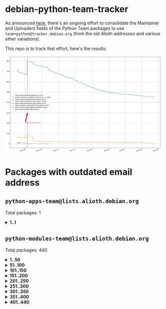 # debian-python-team-tracker



As announced [here](https://lists.debian.org/debian-python/2021/08/msg00006.html), there's an ongoing effort to consolidate the Maintainer and Uploaders fields of the Python Team packages to use `team+python@tracker.debian.org` (from the old Alioth addresses and various other variations).



This repo is to track that effort, here's the results:



![Python team emails](images/python_team_emails.svg)


# Packages with outdated email address

## `python-apps-team@lists.alioth.debian.org`
Total packages: 1
<details>
<summary><b>1..1</b></summary>


| # | Package | Version |
| --- | --- | --- |
| 1 | [lightyears](https://tracker.debian.org/lightyears) | 1.4-2 |
</details>

## `python-modules-team@lists.alioth.debian.org`
Total packages: 440
<details>
<summary><b>1..50</b></summary>


| # | Package | Version |
| --- | --- | --- |
| 1 | [chardet](https://tracker.debian.org/chardet) | 4.0.0-1 |
| 2 | [chargebee-python](https://tracker.debian.org/chargebee-python) | 1.6.6-1 |
| 3 | [codicefiscale](https://tracker.debian.org/codicefiscale) | 0.9+ds0-2 |
| 4 | [colorclass](https://tracker.debian.org/colorclass) | 2.2.0-2.2 |
| 5 | [colorspacious](https://tracker.debian.org/colorspacious) | 1.1.2-2 |
| 6 | [commonmark](https://tracker.debian.org/commonmark) | 0.9.1-3 |
| 7 | [constantly](https://tracker.debian.org/constantly) | 15.1.0-2 |
| 8 | [contextlib2](https://tracker.debian.org/contextlib2) | 0.6.0.post1-1 |
| 9 | [cookiecutter](https://tracker.debian.org/cookiecutter) | 1.7.3-1 |
| 10 | [coreapi](https://tracker.debian.org/coreapi) | 2.3.3-4 |
| 11 | [coreschema](https://tracker.debian.org/coreschema) | 0.0.4-3 |
| 12 | [cov-core](https://tracker.debian.org/cov-core) | 1.15.0-3 |
| 13 | [cppy](https://tracker.debian.org/cppy) | 1.1.0-2 |
| 14 | [cram](https://tracker.debian.org/cram) | 0.7-4 |
| 15 | [cssutils](https://tracker.debian.org/cssutils) | 1.0.2-3 |
| 16 | [d2to1](https://tracker.debian.org/d2to1) | 0.2.12-2 |
| 17 | [debiancontributors](https://tracker.debian.org/debiancontributors) | 0.7.8-2 |
| 18 | [devpi-common](https://tracker.debian.org/devpi-common) | 3.2.2-1.1 |
| 19 | [django-ajax-selects](https://tracker.debian.org/django-ajax-selects) | 1.7.0-3 |
| 20 | [django-bitfield](https://tracker.debian.org/django-bitfield) | 1.9.6-2 |
| 21 | [django-dirtyfields](https://tracker.debian.org/django-dirtyfields) | 1.3.1-2 |
| 22 | [django-environ](https://tracker.debian.org/django-environ) | 0.4.4-2 |
| 23 | [django-filter](https://tracker.debian.org/django-filter) | 2.4.0-1 |
| 24 | [django-hvad](https://tracker.debian.org/django-hvad) | 1.8.0-1.1 |
| 25 | [django-js-reverse](https://tracker.debian.org/django-js-reverse) | 0.7.3-1.1 |
| 26 | [django-macaddress](https://tracker.debian.org/django-macaddress) | 1.5.0-2 |
| 27 | [django-memoize](https://tracker.debian.org/django-memoize) | 2.2.0+dfsg-1 |
| 28 | [django-nose](https://tracker.debian.org/django-nose) | 1.4.6-2.1 |
| 29 | [django-notification](https://tracker.debian.org/django-notification) | 1.2.0-3 |
| 30 | [django-pagination](https://tracker.debian.org/django-pagination) | 1.0.7-4 |
| 31 | [django-paintstore](https://tracker.debian.org/django-paintstore) | 0.2-4 |
| 32 | [django-picklefield](https://tracker.debian.org/django-picklefield) | 3.0.1-1 |
| 33 | [django-pipeline](https://tracker.debian.org/django-pipeline) | 1.6.14-3 |
| 34 | [django-simple-redis-admin](https://tracker.debian.org/django-simple-redis-admin) | 1.4.0-2 |
| 35 | [django-stronghold](https://tracker.debian.org/django-stronghold) | 0.3.0+debian-2 |
| 36 | [django-webpack-loader](https://tracker.debian.org/django-webpack-loader) | 0.6.0-2 |
| 37 | [django-wkhtmltopdf](https://tracker.debian.org/django-wkhtmltopdf) | 3.3.0-1 |
| 38 | [django-xmlrpc](https://tracker.debian.org/django-xmlrpc) | 0.1.8-2 |
| 39 | [djangorestframework-api-key](https://tracker.debian.org/djangorestframework-api-key) | 2.0.0-2 |
| 40 | [dkimpy](https://tracker.debian.org/dkimpy) | 1.0.5-1 |
| 41 | [dnsdiag](https://tracker.debian.org/dnsdiag) | 2.0.2-1 |
| 42 | [dockerpty](https://tracker.debian.org/dockerpty) | 0.4.1-2 |
| 43 | [drf-generators](https://tracker.debian.org/drf-generators) | 0.5.0-1 |
| 44 | [elasticsearch-curator](https://tracker.debian.org/elasticsearch-curator) | 5.8.1-1 |
| 45 | [enzyme](https://tracker.debian.org/enzyme) | 0.4.1-2 |
| 46 | [exam](https://tracker.debian.org/exam) | 0.10.5-3 |
| 47 | [factory-boy](https://tracker.debian.org/factory-boy) | 2.11.1-3 |
| 48 | [faker](https://tracker.debian.org/faker) | 0.9.3-0.1 |
| 49 | [fakesleep](https://tracker.debian.org/fakesleep) | 0.1-2 |
| 50 | [fastchunking](https://tracker.debian.org/fastchunking) | 0.0.3-2 |
</details>
<details>
<summary><b>51..100</b></summary>

| # | Package | Version |
| --- | --- | --- |
| 51 | [feedgenerator](https://tracker.debian.org/feedgenerator) | 1.9-2 |
| 52 | [flask-api](https://tracker.debian.org/flask-api) | 1.1+dfsg-1.1 |
| 53 | [flask-babelex](https://tracker.debian.org/flask-babelex) | 0.9.4-1 |
| 54 | [flask-bcrypt](https://tracker.debian.org/flask-bcrypt) | 0.7.1-2 |
| 55 | [flask-compress](https://tracker.debian.org/flask-compress) | 1.4.0-3 |
| 56 | [flask-gravatar](https://tracker.debian.org/flask-gravatar) | 0.4.2-2 |
| 57 | [flask-htmlmin](https://tracker.debian.org/flask-htmlmin) | 1.3.2-2 |
| 58 | [flask-ldapconn](https://tracker.debian.org/flask-ldapconn) | 0.7.2-1.1 |
| 59 | [flask-limiter](https://tracker.debian.org/flask-limiter) | 1.0.1-2 |
| 60 | [flask-mail](https://tracker.debian.org/flask-mail) | 0.9.1+dfsg1-1.1 |
| 61 | [flask-mongoengine](https://tracker.debian.org/flask-mongoengine) | 0.9.3-4 |
| 62 | [flask-multistatic](https://tracker.debian.org/flask-multistatic) | 1.0-2 |
| 63 | [flask-script](https://tracker.debian.org/flask-script) | 2.0.6-2 |
| 64 | [flask-silk](https://tracker.debian.org/flask-silk) | 0.2-18 |
| 65 | [flask-wtf](https://tracker.debian.org/flask-wtf) | 0.14.3-1 |
| 66 | [flufl.enum](https://tracker.debian.org/flufl.enum) | 4.1.1-3 |
| 67 | [flufl.i18n](https://tracker.debian.org/flufl.i18n) | 3.0.1-1 |
| 68 | [flufl.lock](https://tracker.debian.org/flufl.lock) | 5.0.1-1 |
| 69 | [flufl.password](https://tracker.debian.org/flufl.password) | 1.3-3 |
| 70 | [flufl.testing](https://tracker.debian.org/flufl.testing) | 0.7-2 |
| 71 | [gerritlib](https://tracker.debian.org/gerritlib) | 0.8.0-2 |
| 72 | [gmplot](https://tracker.debian.org/gmplot) | 1.2.0-2 |
| 73 | [gtextfsm](https://tracker.debian.org/gtextfsm) | 1.1.0-2 |
| 74 | [gtts](https://tracker.debian.org/gtts) | 2.0.3-1 |
| 75 | [gtts-token](https://tracker.debian.org/gtts-token) | 1.1.3-1 |
| 76 | [guzzle-sphinx-theme](https://tracker.debian.org/guzzle-sphinx-theme) | 0.7.11-5 |
| 77 | [hachoir](https://tracker.debian.org/hachoir) | 3.1.0+dfsg-3 |
| 78 | [haproxy-log-analysis](https://tracker.debian.org/haproxy-log-analysis) | 2.0~b0-2 |
| 79 | [heapdict](https://tracker.debian.org/heapdict) | 1.0.1-1 |
| 80 | [hiro](https://tracker.debian.org/hiro) | 0.5-2 |
| 81 | [hypothesis-auto](https://tracker.debian.org/hypothesis-auto) | 1.1.4-2 |
| 82 | [importmagic](https://tracker.debian.org/importmagic) | 0.1.7-2 |
| 83 | [inflection](https://tracker.debian.org/inflection) | 0.3.1-2 |
| 84 | [json-tricks](https://tracker.debian.org/json-tricks) | 3.11.0-2 |
| 85 | [jsonhyperschema-codec](https://tracker.debian.org/jsonhyperschema-codec) | 1.0.3-2 |
| 86 | [jupyter-sphinx-theme](https://tracker.debian.org/jupyter-sphinx-theme) | 0.0.6+ds1-10 |
| 87 | [kitchen](https://tracker.debian.org/kitchen) | 1.2.6-2 |
| 88 | [kivy](https://tracker.debian.org/kivy) | 1.11.0-2 |
| 89 | [lazr.delegates](https://tracker.debian.org/lazr.delegates) | 2.0.3-2 |
| 90 | [lazr.smtptest](https://tracker.debian.org/lazr.smtptest) | 2.0.3-2 |
| 91 | [libthumbor](https://tracker.debian.org/libthumbor) | 1.3.3-2 |
| 92 | [logilab-constraint](https://tracker.debian.org/logilab-constraint) | 0.6.0-2 |
| 93 | [mako](https://tracker.debian.org/mako) | 1.1.3+ds1-2 |
| 94 | [manuel](https://tracker.debian.org/manuel) | 1.10.1-2 |
| 95 | [mercurial-extension-utils](https://tracker.debian.org/mercurial-extension-utils) | 1.5.1-3 |
| 96 | [mercurial-keyring](https://tracker.debian.org/mercurial-keyring) | 1.3.1-3 |
| 97 | [milksnake](https://tracker.debian.org/milksnake) | 0.1.5-1 |
| 98 | [mimerender](https://tracker.debian.org/mimerender) | 0.6.0-2 |
| 99 | [mmllib](https://tracker.debian.org/mmllib) | 0.3.0.post1-2 |
| 100 | [mockldap](https://tracker.debian.org/mockldap) | 0.3.0-4 |
</details>
<details>
<summary><b>101..150</b></summary>

| # | Package | Version |
| --- | --- | --- |
| 101 | [modernize](https://tracker.debian.org/modernize) | 0.7-2 |
| 102 | [moksha.common](https://tracker.debian.org/moksha.common) | 1.2.5-4 |
| 103 | [mrtparse](https://tracker.debian.org/mrtparse) | 1.6-2 |
| 104 | [musicbrainzngs](https://tracker.debian.org/musicbrainzngs) | 0.7.1-2 |
| 105 | [mutagen](https://tracker.debian.org/mutagen) | 1.45.1-2 |
| 106 | [mwic](https://tracker.debian.org/mwic) | 0.7.8-1 |
| 107 | [mysql-connector-python](https://tracker.debian.org/mysql-connector-python) | 8.0.15-2 |
| 108 | [nb2plots](https://tracker.debian.org/nb2plots) | 0.6-2 |
| 109 | [netmiko](https://tracker.debian.org/netmiko) | 2.4.2-1 |
| 110 | [networkx](https://tracker.debian.org/networkx) | 2.5+ds-2 |
| 111 | [nose2](https://tracker.debian.org/nose2) | 0.9.2-1 |
| 112 | [ntplib](https://tracker.debian.org/ntplib) | 0.3.3-2 |
| 113 | [numpy-stl](https://tracker.debian.org/numpy-stl) | 2.9.0-1 |
| 114 | [obsub](https://tracker.debian.org/obsub) | 0.2-4 |
| 115 | [okasha](https://tracker.debian.org/okasha) | 0.2.4-4 |
| 116 | [overpass](https://tracker.debian.org/overpass) | 0.7-1 |
| 117 | [pastescript](https://tracker.debian.org/pastescript) | 2.0.2-4 |
| 118 | [pep8](https://tracker.debian.org/pep8) | 1.7.1-9 |
| 119 | [pep8-naming](https://tracker.debian.org/pep8-naming) | 0.10.0-1 |
| 120 | [pg8000](https://tracker.debian.org/pg8000) | 1.10.6-2 |
| 121 | [pidcat](https://tracker.debian.org/pidcat) | 2.1.0-4 |
| 122 | [plastex](https://tracker.debian.org/plastex) | 2.1-2 |
| 123 | [portio](https://tracker.debian.org/portio) | 0.5-4 |
| 124 | [power](https://tracker.debian.org/power) | 1.4+dfsg-4 |
| 125 | [pprintpp](https://tracker.debian.org/pprintpp) | 0.4.0-2 |
| 126 | [preggy](https://tracker.debian.org/preggy) | 1.4.4-1 |
| 127 | [ptable](https://tracker.debian.org/ptable) | 0.9.2-2 |
| 128 | [py-radix](https://tracker.debian.org/py-radix) | 0.10.0-3 |
| 129 | [py3dns](https://tracker.debian.org/py3dns) | 3.2.1-1 |
| 130 | [pyasn1](https://tracker.debian.org/pyasn1) | 0.4.8-1 |
| 131 | [pybindgen](https://tracker.debian.org/pybindgen) | 0.20.0+dfsg1-2 |
| 132 | [pycallgraph](https://tracker.debian.org/pycallgraph) | 1.1.3-1.2 |
| 133 | [pycxx](https://tracker.debian.org/pycxx) | 7.1.4-0.2 |
| 134 | [pydbus](https://tracker.debian.org/pydbus) | 0.6.0-4 |
| 135 | [pydenticon](https://tracker.debian.org/pydenticon) | 0.3.1-2 |
| 136 | [pydispatcher](https://tracker.debian.org/pydispatcher) | 2.0.5-2 |
| 137 | [pydle](https://tracker.debian.org/pydle) | 0.9.4-2 |
| 138 | [pyenchant](https://tracker.debian.org/pyenchant) | 3.2.0-1 |
| 139 | [pyfg](https://tracker.debian.org/pyfg) | 0.50-2 |
| 140 | [pyfiglet](https://tracker.debian.org/pyfiglet) | 0.8.0+dfsg-1 |
| 141 | [pyfribidi](https://tracker.debian.org/pyfribidi) | 0.12.0+repack-7 |
| 142 | [pygeoif](https://tracker.debian.org/pygeoif) | 0.7-2 |
| 143 | [pygtail](https://tracker.debian.org/pygtail) | 0.6.1-2 |
| 144 | [pygtkspellcheck](https://tracker.debian.org/pygtkspellcheck) | 4.0.5-2 |
| 145 | [pyinotify](https://tracker.debian.org/pyinotify) | 0.9.6-1.3 |
| 146 | [pyiosxr](https://tracker.debian.org/pyiosxr) | 0.52-1.1 |
| 147 | [pyjavaproperties](https://tracker.debian.org/pyjavaproperties) | 0.7-2 |
| 148 | [pyjokes](https://tracker.debian.org/pyjokes) | 0.5.0-3 |
| 149 | [pykcs11](https://tracker.debian.org/pykcs11) | 1.5.10-1 |
| 150 | [pylama](https://tracker.debian.org/pylama) | 7.4.3-3 |
</details>
<details>
<summary><b>151..200</b></summary>

| # | Package | Version |
| --- | --- | --- |
| 151 | [pylibmc](https://tracker.debian.org/pylibmc) | 1.5.2-3 |
| 152 | [pylint-celery](https://tracker.debian.org/pylint-celery) | 0.3-5 |
| 153 | [pylint-common](https://tracker.debian.org/pylint-common) | 0.2.5-4 |
| 154 | [pylint-django](https://tracker.debian.org/pylint-django) | 2.0.13-1 |
| 155 | [pylint-flask](https://tracker.debian.org/pylint-flask) | 0.5-4 |
| 156 | [pymacs](https://tracker.debian.org/pymacs) | 0.25-3 |
| 157 | [pymodbus](https://tracker.debian.org/pymodbus) | 2.1.0+dfsg-2 |
| 158 | [pynag](https://tracker.debian.org/pynag) | 1.1.2+dfsg-2 |
| 159 | [pynliner](https://tracker.debian.org/pynliner) | 0.8.0-2 |
| 160 | [pyopengl](https://tracker.debian.org/pyopengl) | 3.1.5+dfsg-1 |
| 161 | [pyprind](https://tracker.debian.org/pyprind) | 2.11.2-2 |
| 162 | [pyquery](https://tracker.debian.org/pyquery) | 1.2.9-4 |
| 163 | [pyrad](https://tracker.debian.org/pyrad) | 2.1-2 |
| 164 | [pysimplesoap](https://tracker.debian.org/pysimplesoap) | 1.16.2-3 |
| 165 | [pysmi](https://tracker.debian.org/pysmi) | 0.3.2-2 |
| 166 | [pysodium](https://tracker.debian.org/pysodium) | 0.7.0-2 |
| 167 | [pyspf](https://tracker.debian.org/pyspf) | 2.0.14-2 |
| 168 | [pysrt](https://tracker.debian.org/pysrt) | 1.0.1-2 |
| 169 | [pyssim](https://tracker.debian.org/pyssim) | 0.2-2 |
| 170 | [pytaglib](https://tracker.debian.org/pytaglib) | 0.3.6+dfsg-2 |
| 171 | [pytds](https://tracker.debian.org/pytds) | 1.10.0-1 |
| 172 | [pytest-bdd](https://tracker.debian.org/pytest-bdd) | 3.2.1-1 |
| 173 | [pytest-cookies](https://tracker.debian.org/pytest-cookies) | 0.4.0-1 |
| 174 | [pytest-django](https://tracker.debian.org/pytest-django) | 3.5.1-1 |
| 175 | [pytest-expect](https://tracker.debian.org/pytest-expect) | 1.1.0-2 |
| 176 | [pytest-httpbin](https://tracker.debian.org/pytest-httpbin) | 1.0.0-2 |
| 177 | [pytest-runner](https://tracker.debian.org/pytest-runner) | 2.11.1-1.2 |
| 178 | [pytest-sugar](https://tracker.debian.org/pytest-sugar) | 0.9.4-1 |
| 179 | [pytest-tornado](https://tracker.debian.org/pytest-tornado) | 0.8.1-1 |
| 180 | [pytest-vcr](https://tracker.debian.org/pytest-vcr) | 1.0.2-2 |
| 181 | [python-activipy](https://tracker.debian.org/python-activipy) | 0.1-7 |
| 182 | [python-adal](https://tracker.debian.org/python-adal) | 1.2.2-1 |
| 183 | [python-aiohttp-session](https://tracker.debian.org/python-aiohttp-session) | 2.9.0-2 |
| 184 | [python-aioinflux](https://tracker.debian.org/python-aioinflux) | 0.9.0-2 |
| 185 | [python-aiomeasures](https://tracker.debian.org/python-aiomeasures) | 0.5.14-3 |
| 186 | [python-amqplib](https://tracker.debian.org/python-amqplib) | 1.0.2-2 |
| 187 | [python-aptly](https://tracker.debian.org/python-aptly) | 0.12.10-2 |
| 188 | [python-args](https://tracker.debian.org/python-args) | 0.1.0-3 |
| 189 | [python-arpy](https://tracker.debian.org/python-arpy) | 1.1.1-4 |
| 190 | [python-astor](https://tracker.debian.org/python-astor) | 0.8.1-1 |
| 191 | [python-base58](https://tracker.debian.org/python-base58) | 1.0.3-1.1 |
| 192 | [python-bcdoc](https://tracker.debian.org/python-bcdoc) | 0.16.0-2 |
| 193 | [python-bitbucket-api](https://tracker.debian.org/python-bitbucket-api) | 0.5.0-3 |
| 194 | [python-box](https://tracker.debian.org/python-box) | 3.4.6-2 |
| 195 | [python-btrees](https://tracker.debian.org/python-btrees) | 4.3.1-2 |
| 196 | [python-cerberus](https://tracker.debian.org/python-cerberus) | 1.3.2-1 |
| 197 | [python-click-log](https://tracker.debian.org/python-click-log) | 0.2.1-2 |
| 198 | [python-clint](https://tracker.debian.org/python-clint) | 0.5.1-3 |
| 199 | [python-cluster](https://tracker.debian.org/python-cluster) | 1.3.3-3 |
| 200 | [python-coloredlogs](https://tracker.debian.org/python-coloredlogs) | 7.3-2 |
</details>
<details>
<summary><b>201..250</b></summary>

| # | Package | Version |
| --- | --- | --- |
| 201 | [python-colour](https://tracker.debian.org/python-colour) | 0.1.5-2 |
| 202 | [python-consul](https://tracker.debian.org/python-consul) | 0.7.1-1.1 |
| 203 | [python-cookies](https://tracker.debian.org/python-cookies) | 2.2.1-3 |
| 204 | [python-cpuinfo](https://tracker.debian.org/python-cpuinfo) | 5.0.0-2 |
| 205 | [python-crcmod](https://tracker.debian.org/python-crcmod) | 1.7+dfsg-2 |
| 206 | [python-cs](https://tracker.debian.org/python-cs) | 2.7.1-1 |
| 207 | [python-dbfread](https://tracker.debian.org/python-dbfread) | 2.0.7-3 |
| 208 | [python-decorator](https://tracker.debian.org/python-decorator) | 4.4.2-2 |
| 209 | [python-demjson](https://tracker.debian.org/python-demjson) | 2.2.4-5 |
| 210 | [python-diaspy](https://tracker.debian.org/python-diaspy) | 0.6.0-2 |
| 211 | [python-dictobj](https://tracker.debian.org/python-dictobj) | 0.4-4 |
| 212 | [python-distutils-extra](https://tracker.debian.org/python-distutils-extra) | 2.45 |
| 213 | [python-django-casclient](https://tracker.debian.org/python-django-casclient) | 1.5.3-1 |
| 214 | [python-django-etcd-settings](https://tracker.debian.org/python-django-etcd-settings) | 0.1.13+dfsg-3 |
| 215 | [python-django-gravatar2](https://tracker.debian.org/python-django-gravatar2) | 1.4.4-2 |
| 216 | [python-django-jsonfield](https://tracker.debian.org/python-django-jsonfield) | 1.4.0-2 |
| 217 | [python-django-push-notifications](https://tracker.debian.org/python-django-push-notifications) | 1.4.1-1 |
| 218 | [python-django-simple-history](https://tracker.debian.org/python-django-simple-history) | 2.7.0-1.1 |
| 219 | [python-easywebdav](https://tracker.debian.org/python-easywebdav) | 1.2.0-8 |
| 220 | [python-envparse](https://tracker.debian.org/python-envparse) | 0.2.0-2 |
| 221 | [python-envs](https://tracker.debian.org/python-envs) | 1.2.6-1.1 |
| 222 | [python-epc](https://tracker.debian.org/python-epc) | 0.0.5-3 |
| 223 | [python-etcd](https://tracker.debian.org/python-etcd) | 0.4.5-2 |
| 224 | [python-ethtool](https://tracker.debian.org/python-ethtool) | 0.14-3 |
| 225 | [python-ewmh](https://tracker.debian.org/python-ewmh) | 0.1.6-2 |
| 226 | [python-exotel](https://tracker.debian.org/python-exotel) | 0.1.5-2 |
| 227 | [python-feather-format](https://tracker.debian.org/python-feather-format) | 0.3.1+dfsg1-4 |
| 228 | [python-flaky](https://tracker.debian.org/python-flaky) | 3.7.0-1 |
| 229 | [python-genty](https://tracker.debian.org/python-genty) | 1.3.2-1 |
| 230 | [python-geoip2](https://tracker.debian.org/python-geoip2) | 2.9.0+dfsg1-2 |
| 231 | [python-gflags](https://tracker.debian.org/python-gflags) | 1.5.1-7 |
| 232 | [python-glob2](https://tracker.debian.org/python-glob2) | 0.5-3 |
| 233 | [python-hashids](https://tracker.debian.org/python-hashids) | 1.3.1-1 |
| 234 | [python-hidapi](https://tracker.debian.org/python-hidapi) | 0.9.0.post3-2 |
| 235 | [python-hiredis](https://tracker.debian.org/python-hiredis) | 1.0.1-1 |
| 236 | [python-hpilo](https://tracker.debian.org/python-hpilo) | 4.3-3 |
| 237 | [python-html2text](https://tracker.debian.org/python-html2text) | 2020.1.16-1 |
| 238 | [python-http-parser](https://tracker.debian.org/python-http-parser) | 0.9.0-1 |
| 239 | [python-httptools](https://tracker.debian.org/python-httptools) | 0.1.1-1 |
| 240 | [python-icalendar](https://tracker.debian.org/python-icalendar) | 4.0.3-4 |
| 241 | [python-iniparse](https://tracker.debian.org/python-iniparse) | 0.4-3 |
| 242 | [python-ipaddress](https://tracker.debian.org/python-ipaddress) | 1.0.23-1 |
| 243 | [python-ipfix](https://tracker.debian.org/python-ipfix) | 0.9.7-2 |
| 244 | [python-irodsclient](https://tracker.debian.org/python-irodsclient) | 0.8.1-2 |
| 245 | [python-isc-dhcp-leases](https://tracker.debian.org/python-isc-dhcp-leases) | 0.9.1-2 |
| 246 | [python-isoweek](https://tracker.debian.org/python-isoweek) | 1.3.3-3 |
| 247 | [python-jsonrpc](https://tracker.debian.org/python-jsonrpc) | 1.13.0-1 |
| 248 | [python-junit-xml](https://tracker.debian.org/python-junit-xml) | 1.9-1 |
| 249 | [python-kanboard](https://tracker.debian.org/python-kanboard) | 1.0.1-1.1 |
| 250 | [python-langdetect](https://tracker.debian.org/python-langdetect) | 1.0.7-4 |
</details>
<details>
<summary><b>251..300</b></summary>

| # | Package | Version |
| --- | --- | --- |
| 251 | [python-ldap](https://tracker.debian.org/python-ldap) | 3.2.0-4 |
| 252 | [python-ldapdomaindump](https://tracker.debian.org/python-ldapdomaindump) | 0.9.3-1 |
| 253 | [python-libguess](https://tracker.debian.org/python-libguess) | 1.1-4 |
| 254 | [python-mailer](https://tracker.debian.org/python-mailer) | 0.8.1-4 |
| 255 | [python-mastodon](https://tracker.debian.org/python-mastodon) | 1.5.1-1 |
| 256 | [python-mccabe](https://tracker.debian.org/python-mccabe) | 0.6.1-3 |
| 257 | [python-measurement](https://tracker.debian.org/python-measurement) | 2.0.1-2 |
| 258 | [python-meld3](https://tracker.debian.org/python-meld3) | 1.0.2-3 |
| 259 | [python-mnemonic](https://tracker.debian.org/python-mnemonic) | 0.19-1 |
| 260 | [python-model-mommy](https://tracker.debian.org/python-model-mommy) | 1.6.0-2 |
| 261 | [python-morris](https://tracker.debian.org/python-morris) | 1.2-2 |
| 262 | [python-mpegdash](https://tracker.debian.org/python-mpegdash) | 0.2.0-1 |
| 263 | [python-multidict](https://tracker.debian.org/python-multidict) | 5.1.0-1 |
| 264 | [python-nine](https://tracker.debian.org/python-nine) | 1.1.0-1 |
| 265 | [python-noise](https://tracker.debian.org/python-noise) | 1.2.3-3 |
| 266 | [python-notify2](https://tracker.debian.org/python-notify2) | 0.3-4 |
| 267 | [python-ntlm-auth](https://tracker.debian.org/python-ntlm-auth) | 1.4.0-1 |
| 268 | [python-offtrac](https://tracker.debian.org/python-offtrac) | 0.1.0-2.1 |
| 269 | [python-openid-cla](https://tracker.debian.org/python-openid-cla) | 1.2-2 |
| 270 | [python-openid-teams](https://tracker.debian.org/python-openid-teams) | 1.2-2 |
| 271 | [python-openidc-client](https://tracker.debian.org/python-openidc-client) | 0.6.0-1.1 |
| 272 | [python-opentimestamps](https://tracker.debian.org/python-opentimestamps) | 0.4.1-1 |
| 273 | [python-padme](https://tracker.debian.org/python-padme) | 1.1.1-3 |
| 274 | [python-path-and-address](https://tracker.debian.org/python-path-and-address) | 2.0.1-2 |
| 275 | [python-pathtools](https://tracker.debian.org/python-pathtools) | 0.1.2-4 |
| 276 | [python-paypal](https://tracker.debian.org/python-paypal) | 1.2.5-3 |
| 277 | [python-peakutils](https://tracker.debian.org/python-peakutils) | 1.3.3+ds-2 |
| 278 | [python-pem](https://tracker.debian.org/python-pem) | 19.1.0-1 |
| 279 | [python-persistent](https://tracker.debian.org/python-persistent) | 4.6.4-0.2 |
| 280 | [python-pex](https://tracker.debian.org/python-pex) | 1.1.14-3.1 |
| 281 | [python-pgpdump](https://tracker.debian.org/python-pgpdump) | 1.5-2 |
| 282 | [python-pgspecial](https://tracker.debian.org/python-pgspecial) | 1.11.10+dfsg1-1 |
| 283 | [python-phonenumbers](https://tracker.debian.org/python-phonenumbers) | 8.12.1-1 |
| 284 | [python-picklable-itertools](https://tracker.debian.org/python-picklable-itertools) | 0.1.1-3 |
| 285 | [python-plaster](https://tracker.debian.org/python-plaster) | 1.0-2 |
| 286 | [python-plaster-pastedeploy](https://tracker.debian.org/python-plaster-pastedeploy) | 0.5-3 |
| 287 | [python-prctl](https://tracker.debian.org/python-prctl) | 1.7-2 |
| 288 | [python-preshed](https://tracker.debian.org/python-preshed) | 3.0.2-1 |
| 289 | [python-pretend](https://tracker.debian.org/python-pretend) | 1.0.9-1 |
| 290 | [python-prettylog](https://tracker.debian.org/python-prettylog) | 0.1.0-2 |
| 291 | [python-priority](https://tracker.debian.org/python-priority) | 1.3.0-3 |
| 292 | [python-progressbar](https://tracker.debian.org/python-progressbar) | 2.5-2 |
| 293 | [python-pskc](https://tracker.debian.org/python-pskc) | 1.1-3 |
| 294 | [python-py-zipkin](https://tracker.debian.org/python-py-zipkin) | 0.15.0-1.1 |
| 295 | [python-pyftpdlib](https://tracker.debian.org/python-pyftpdlib) | 1.5.4-2 |
| 296 | [python-pygerrit2](https://tracker.debian.org/python-pygerrit2) | 2.0.4-2 |
| 297 | [python-pypump](https://tracker.debian.org/python-pypump) | 0.7-3 |
| 298 | [python-pysnmp4-apps](https://tracker.debian.org/python-pysnmp4-apps) | 0.3.2-2.2 |
| 299 | [python-pysnmp4-mibs](https://tracker.debian.org/python-pysnmp4-mibs) | 0.1.3-3 |
| 300 | [python-pytest-benchmark](https://tracker.debian.org/python-pytest-benchmark) | 3.2.2-2 |
</details>
<details>
<summary><b>301..350</b></summary>

| # | Package | Version |
| --- | --- | --- |
| 301 | [python-pyvmomi](https://tracker.debian.org/python-pyvmomi) | 6.7.1-3 |
| 302 | [python-rarfile](https://tracker.debian.org/python-rarfile) | 3.1-1 |
| 303 | [python-ratelimiter](https://tracker.debian.org/python-ratelimiter) | 1.2.0.post0-1 |
| 304 | [python-redisearch-py](https://tracker.debian.org/python-redisearch-py) | 1.0.0-1 |
| 305 | [python-releases](https://tracker.debian.org/python-releases) | 1.6.3-1 |
| 306 | [python-repoze.lru](https://tracker.debian.org/python-repoze.lru) | 0.7-2 |
| 307 | [python-repoze.sphinx.autointerface](https://tracker.debian.org/python-repoze.sphinx.autointerface) | 0.8-0.2 |
| 308 | [python-repoze.tm2](https://tracker.debian.org/python-repoze.tm2) | 2.0-2 |
| 309 | [python-requests-ntlm](https://tracker.debian.org/python-requests-ntlm) | 1.1.0-1.1 |
| 310 | [python-requirements-detector](https://tracker.debian.org/python-requirements-detector) | 0.6-2 |
| 311 | [python-restless](https://tracker.debian.org/python-restless) | 2.1.1-2 |
| 312 | [python-rpaths](https://tracker.debian.org/python-rpaths) | 0.13-1.1 |
| 313 | [python-rply](https://tracker.debian.org/python-rply) | 0.7.7-2 |
| 314 | [python-schedutils](https://tracker.debian.org/python-schedutils) | 0.6-2.1 |
| 315 | [python-schema](https://tracker.debian.org/python-schema) | 0.6.7-3 |
| 316 | [python-schroot](https://tracker.debian.org/python-schroot) | 0.4-4 |
| 317 | [python-scp](https://tracker.debian.org/python-scp) | 0.13.0-2 |
| 318 | [python-scripttest](https://tracker.debian.org/python-scripttest) | 1.3-3 |
| 319 | [python-scruffy](https://tracker.debian.org/python-scruffy) | 0.3.3-2 |
| 320 | [python-sdnotify](https://tracker.debian.org/python-sdnotify) | 0.3.1-2 |
| 321 | [python-serverfiles](https://tracker.debian.org/python-serverfiles) | 0.3.0-1 |
| 322 | [python-service-identity](https://tracker.debian.org/python-service-identity) | 18.1.0-6 |
| 323 | [python-sexpdata](https://tracker.debian.org/python-sexpdata) | 0.0.3-2 |
| 324 | [python-shade](https://tracker.debian.org/python-shade) | 1.30.0-3 |
| 325 | [python-shellescape](https://tracker.debian.org/python-shellescape) | 3.4.1-4 |
| 326 | [python-simpy](https://tracker.debian.org/python-simpy) | 2.3.1+dfsg-2 |
| 327 | [python-simpy3](https://tracker.debian.org/python-simpy3) | 3.0.11-2 |
| 328 | [python-slimmer](https://tracker.debian.org/python-slimmer) | 0.1.30-8 |
| 329 | [python-slugify](https://tracker.debian.org/python-slugify) | 4.0.0-1 |
| 330 | [python-smstrade](https://tracker.debian.org/python-smstrade) | 0.2.4-6 |
| 331 | [python-socketpool](https://tracker.debian.org/python-socketpool) | 0.5.3-5 |
| 332 | [python-sphinx-issues](https://tracker.debian.org/python-sphinx-issues) | 1.2.0-2 |
| 333 | [python-spur](https://tracker.debian.org/python-spur) | 0.3.21-1 |
| 334 | [python-statsd](https://tracker.debian.org/python-statsd) | 3.3.0-2 |
| 335 | [python-stopit](https://tracker.debian.org/python-stopit) | 1.1.2-1 |
| 336 | [python-structlog](https://tracker.debian.org/python-structlog) | 20.1.0-1 |
| 337 | [python-sunlight](https://tracker.debian.org/python-sunlight) | 1.1.5-3 |
| 338 | [python-suntime](https://tracker.debian.org/python-suntime) | 1.2.5-2 |
| 339 | [python-tempita](https://tracker.debian.org/python-tempita) | 0.5.2-6 |
| 340 | [python-test-server](https://tracker.debian.org/python-test-server) | 0.0.27-2 |
| 341 | [python-testing.common.database](https://tracker.debian.org/python-testing.common.database) | 2.0.0-2 |
| 342 | [python-testing.mysqld](https://tracker.debian.org/python-testing.mysqld) | 1.4.0-4 |
| 343 | [python-testing.postgresql](https://tracker.debian.org/python-testing.postgresql) | 1.3.0-2 |
| 344 | [python-thriftpy](https://tracker.debian.org/python-thriftpy) | 0.3.9+ds1-1 |
| 345 | [python-tinycss](https://tracker.debian.org/python-tinycss) | 0.4-3 |
| 346 | [python-tktreectrl](https://tracker.debian.org/python-tktreectrl) | 2.0.2-3 |
| 347 | [python-translationstring](https://tracker.debian.org/python-translationstring) | 1.4-1 |
| 348 | [python-twitter](https://tracker.debian.org/python-twitter) | 3.3-2 |
| 349 | [python-typeguard](https://tracker.debian.org/python-typeguard) | 2.2.2-1.1 |
| 350 | [python-udatetime](https://tracker.debian.org/python-udatetime) | 0.0.16-4 |
</details>
<details>
<summary><b>351..400</b></summary>

| # | Package | Version |
| --- | --- | --- |
| 351 | [python-unicodecsv](https://tracker.debian.org/python-unicodecsv) | 0.14.1-2 |
| 352 | [python-urlobject](https://tracker.debian.org/python-urlobject) | 2.4.3-3 |
| 353 | [python-urwidtrees](https://tracker.debian.org/python-urwidtrees) | 1.0.3.dev0-1 |
| 354 | [python-utils](https://tracker.debian.org/python-utils) | 2.3.0-2 |
| 355 | [python-vagrant](https://tracker.debian.org/python-vagrant) | 0.5.15-3 |
| 356 | [python-venusian](https://tracker.debian.org/python-venusian) | 3.0.0-1 |
| 357 | [python-vobject](https://tracker.debian.org/python-vobject) | 0.9.6.1-0.2 |
| 358 | [python-webob](https://tracker.debian.org/python-webob) | 1:1.8.6-1.1 |
| 359 | [python-wget](https://tracker.debian.org/python-wget) | 3.2-3 |
| 360 | [python-wheezy.template](https://tracker.debian.org/python-wheezy.template) | 0.1.167-2 |
| 361 | [python-whoosh](https://tracker.debian.org/python-whoosh) | 2.7.4+git6-g9134ad92-5 |
| 362 | [python-wither](https://tracker.debian.org/python-wither) | 1.1-2 |
| 363 | [python-wsgilog](https://tracker.debian.org/python-wsgilog) | 0.3.1-3 |
| 364 | [python-yaswfp](https://tracker.debian.org/python-yaswfp) | 0.9.3-1.1 |
| 365 | [python-zc.customdoctests](https://tracker.debian.org/python-zc.customdoctests) | 1.0.1-2 |
| 366 | [python-zipp](https://tracker.debian.org/python-zipp) | 1.0.0-3 |
| 367 | [python-zxcvbn](https://tracker.debian.org/python-zxcvbn) | 4.4.28-2 |
| 368 | [python3-proselint](https://tracker.debian.org/python3-proselint) | 0.10.2-2 |
| 369 | [pythondialog](https://tracker.debian.org/pythondialog) | 3.5.1-1 |
| 370 | [pytoml](https://tracker.debian.org/pytoml) | 0.1.21-1 |
| 371 | [pyuca](https://tracker.debian.org/pyuca) | 1.2-2 |
| 372 | [pyutilib](https://tracker.debian.org/pyutilib) | 5.8.0-1 |
| 373 | [pywavelets](https://tracker.debian.org/pywavelets) | 1.1.1-1 |
| 374 | [pywinrm](https://tracker.debian.org/pywinrm) | 0.3.0-2 |
| 375 | [quark-sphinx-theme](https://tracker.debian.org/quark-sphinx-theme) | 0.5.1-2 |
| 376 | [recommonmark](https://tracker.debian.org/recommonmark) | 0.6.0+ds-1 |
| 377 | [redis-py-cluster](https://tracker.debian.org/redis-py-cluster) | 2.0.0-1 |
| 378 | [reparser](https://tracker.debian.org/reparser) | 1.4.3-1 |
| 379 | [requests-aws](https://tracker.debian.org/requests-aws) | 0.1.5-2 |
| 380 | [ripe-atlas-cousteau](https://tracker.debian.org/ripe-atlas-cousteau) | 1.4.2-3 |
| 381 | [ripe-atlas-sagan](https://tracker.debian.org/ripe-atlas-sagan) | 1.2.2-2 |
| 382 | [robot-detection](https://tracker.debian.org/robot-detection) | 0.4.0-2 |
| 383 | [routes](https://tracker.debian.org/routes) | 2.5.1-1 |
| 384 | [sgmllib3k](https://tracker.debian.org/sgmllib3k) | 1.0.0-3 |
| 385 | [simplegeneric](https://tracker.debian.org/simplegeneric) | 0.8.1-3 |
| 386 | [singledispatch](https://tracker.debian.org/singledispatch) | 3.4.0.3-3 |
| 387 | [sireader](https://tracker.debian.org/sireader) | 1.1.1-2 |
| 388 | [sleekxmpp](https://tracker.debian.org/sleekxmpp) | 1.3.3-6 |
| 389 | [slimit](https://tracker.debian.org/slimit) | 0.8.1-4 |
| 390 | [smartypants](https://tracker.debian.org/smartypants) | 2.0.0-2 |
| 391 | [sortedcontainers](https://tracker.debian.org/sortedcontainers) | 2.1.0-2 |
| 392 | [speaklater](https://tracker.debian.org/speaklater) | 1.3-5 |
| 393 | [sphinx](https://tracker.debian.org/sphinx) | 1.8.5-2 |
| 394 | [sphinx](https://tracker.debian.org/sphinx) | 1.8.5-3 |
| 395 | [sphinx](https://tracker.debian.org/sphinx) | 1.8.5-4 |
| 396 | [sphinx](https://tracker.debian.org/sphinx) | 1.8.5-5 |
| 397 | [sphinx](https://tracker.debian.org/sphinx) | 2.4.3-2 |
| 398 | [sphinx](https://tracker.debian.org/sphinx) | 2.4.3-4 |
| 399 | [sphinx-autorun](https://tracker.debian.org/sphinx-autorun) | 1.1.0-3.1 |
| 400 | [sphinx-celery](https://tracker.debian.org/sphinx-celery) | 2.0.0-1 |
</details>
<details>
<summary><b>401..440</b></summary>

| # | Package | Version |
| --- | --- | --- |
| 401 | [sphinx-intl](https://tracker.debian.org/sphinx-intl) | 2.0.1-2 |
| 402 | [sphinxcontrib-devhelp](https://tracker.debian.org/sphinxcontrib-devhelp) | 1.0.2-2 |
| 403 | [sphinxcontrib-doxylink](https://tracker.debian.org/sphinxcontrib-doxylink) | 1.5-1 |
| 404 | [sphinxcontrib-log-cabinet](https://tracker.debian.org/sphinxcontrib-log-cabinet) | 1.0.1-2 |
| 405 | [sphinxcontrib-qthelp](https://tracker.debian.org/sphinxcontrib-qthelp) | 1.0.3-2 |
| 406 | [sphinxcontrib-rubydomain](https://tracker.debian.org/sphinxcontrib-rubydomain) | 0.1~dev-20100804-2 |
| 407 | [sphinxcontrib-websupport](https://tracker.debian.org/sphinxcontrib-websupport) | 1.2.4-1 |
| 408 | [sphinxtesters](https://tracker.debian.org/sphinxtesters) | 0.2.3-1 |
| 409 | [sshpubkeys](https://tracker.debian.org/sshpubkeys) | 3.1.0-2.1 |
| 410 | [sshtunnel](https://tracker.debian.org/sshtunnel) | 0.1.4-2 |
| 411 | [stardicter](https://tracker.debian.org/stardicter) | 1.2-1 |
| 412 | [straight.plugin](https://tracker.debian.org/straight.plugin) | 1.4.1-3 |
| 413 | [stsci.distutils](https://tracker.debian.org/stsci.distutils) | 0.3.7-5 |
| 414 | [tagpy](https://tracker.debian.org/tagpy) | 2013.1-7 |
| 415 | [terminaltables](https://tracker.debian.org/terminaltables) | 3.1.0-3 |
| 416 | [texext](https://tracker.debian.org/texext) | 0.6.6-2 |
| 417 | [tinydb](https://tracker.debian.org/tinydb) | 3.15.2-2 |
| 418 | [translation-finder](https://tracker.debian.org/translation-finder) | 1.0-1 |
| 419 | [transmissionrpc](https://tracker.debian.org/transmissionrpc) | 0.11-4 |
| 420 | [txws](https://tracker.debian.org/txws) | 0.9.1-4 |
| 421 | [txzmq](https://tracker.debian.org/txzmq) | 0.8.0-2 |
| 422 | [typogrify](https://tracker.debian.org/typogrify) | 1:2.0.7-2 |
| 423 | [u-msgpack-python](https://tracker.debian.org/u-msgpack-python) | 2.3.0-2 |
| 424 | [utidylib](https://tracker.debian.org/utidylib) | 0.5-3 |
| 425 | [vim-autopep8](https://tracker.debian.org/vim-autopep8) | 1.2.0-2 |
| 426 | [vsts-cd-manager](https://tracker.debian.org/vsts-cd-manager) | 1.0.2-3 |
| 427 | [wchartype](https://tracker.debian.org/wchartype) | 0.1-2 |
| 428 | [webpy](https://tracker.debian.org/webpy) | 1:0.61-1 |
| 429 | [whichcraft](https://tracker.debian.org/whichcraft) | 0.4.1-2 |
| 430 | [wikitrans](https://tracker.debian.org/wikitrans) | 1.3-1 |
| 431 | [willow](https://tracker.debian.org/willow) | 1.4-1 |
| 432 | [wlc](https://tracker.debian.org/wlc) | 1.2-1 |
| 433 | [wokkel](https://tracker.debian.org/wokkel) | 18.0.0-3.1 |
| 434 | [wsgiproxy2](https://tracker.debian.org/wsgiproxy2) | 0.4.5-1.1 |
| 435 | [wtf-peewee](https://tracker.debian.org/wtf-peewee) | 3.0.0+dfsg-2 |
| 436 | [wtforms](https://tracker.debian.org/wtforms) | 2.2.1-2 |
| 437 | [xlwt](https://tracker.debian.org/xlwt) | 1.3.0-3 |
| 438 | [zc.lockfile](https://tracker.debian.org/zc.lockfile) | 2.0-1 |
| 439 | [zict](https://tracker.debian.org/zict) | 2.0.0-1 |
| 440 | [zope.deprecation](https://tracker.debian.org/zope.deprecation) | 4.4.0-4 |
</details>

